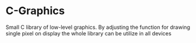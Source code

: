 # C-Graphics
Small C library of low-level graphics. By adjusting the function for drawing single pixel on display the whole library  can be utilize in all devices
